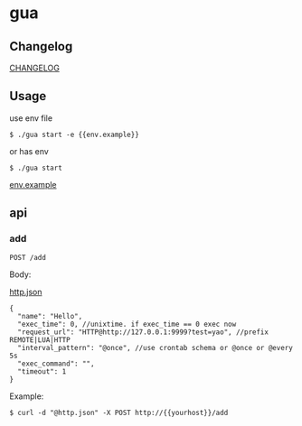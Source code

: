 # gua

## Changelog

[CHANGELOG](./CHANGELOG)

## Usage


use env file

```
$ ./gua start -e {{env.example}} 
```


or has env

```
$ ./gua start
```

[env.example](./env.example)



## api


### add

`POST /add`

Body:

[http.json](./testdata/http.json)

```
{
  "name": "Hello",
  "exec_time": 0, //unixtime. if exec_time == 0 exec now
  "request_url": "HTTP@http://127.0.0.1:9999?test=yao", //prefix REMOTE|LUA|HTTP
  "interval_pattern": "@once", //use crontab schema or @once or @every 5s
  "exec_command": "",
  "timeout": 1
}
```

Example:

```
$ curl -d "@http.json" -X POST http://{{yourhost}}/add
```


